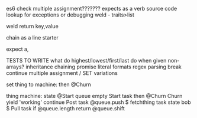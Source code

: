 
  
es6 check
multiple assignment???????
expects as a verb
source code lookup for exceptions or debugging
weld - traits>list
  

weld
 return key,value


chain as a line starter


expect a, 



TESTS TO WRITE
  what do highest/lowest/first/last do when given non-arrays?
  inheritance
  chaining
  promise
  literal formats
  regex parsing
  break
  continue
  multiple assignment / SET variations
  
  
  
  
set thing to machine:
  then @Churn
  
  
  
thing machine:
  state @Start
  queue empty
  Start task
    then @Churn
  Churn 
    yield 'working'
    continue
  Post task
    @queue.push $
    fetchthing task state bob $
  Pull task
    if @queue.length
      return @queue.shift
      
      
  